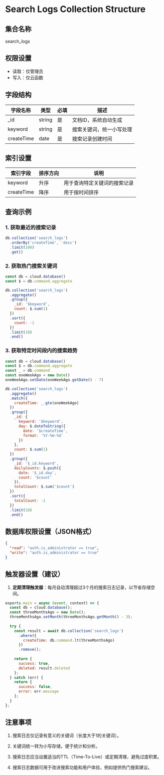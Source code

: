# Search Logs Collection Structure

## 集合名称
search_logs

## 权限设置
- 读取：仅管理员
- 写入：仅云函数

## 字段结构

| 字段名称 | 类型 | 必填 | 描述 |
| ------- | ---- | ---- | ---- |
| _id | string | 是 | 文档ID，系统自动生成 |
| keyword | string | 是 | 搜索关键词，统一小写处理 |
| createTime | date | 是 | 搜索记录创建时间 |

## 索引设置

| 索引字段 | 排序方向 | 说明 |
| ------- | ------- | ---- |
| keyword | 升序 | 用于查询特定关键词的搜索记录 |
| createTime | 降序 | 用于按时间排序 |

## 查询示例

### 1. 获取最近的搜索记录
```javascript
db.collection('search_logs')
  .orderBy('createTime', 'desc')
  .limit(100)
  .get()
```

### 2. 获取热门搜索关键词
```javascript
const db = cloud.database()
const $ = db.command.aggregate

db.collection('search_logs')
  .aggregate()
  .group({
    _id: '$keyword',
    count: $.sum(1)
  })
  .sort({
    count: -1
  })
  .limit(10)
  .end()
```

### 3. 获取特定时间段内的搜索趋势
```javascript
const db = cloud.database()
const $ = db.command.aggregate
const _ = db.command
const oneWeekAgo = new Date()
oneWeekAgo.setDate(oneWeekAgo.getDate() - 7)

db.collection('search_logs')
  .aggregate()
  .match({
    createTime: _.gte(oneWeekAgo)
  })
  .group({
    _id: {
      keyword: '$keyword',
      day: $.dateToString({
        date: '$createTime',
        format: '%Y-%m-%d'
      })
    },
    count: $.sum(1)
  })
  .group({
    _id: '$_id.keyword',
    dailyCounts: $.push({
      date: '$_id.day',
      count: '$count'
    }),
    totalCount: $.sum('$count')
  })
  .sort({
    totalCount: -1
  })
  .limit(10)
  .end()
```

## 数据库权限设置（JSON格式）

```json
{
  "read": "auth.is_administrator == true",
  "write": "auth.is_administrator == true"
}
```

## 触发器设置（建议）

1. **定期清理触发器**：每月自动清理超过3个月的搜索日志记录，以节省存储空间。

```javascript
exports.main = async (event, context) => {
  const db = cloud.database();
  const threeMonthsAgo = new Date();
  threeMonthsAgo.setMonth(threeMonthsAgo.getMonth() - 3);
  
  try {
    const result = await db.collection('search_logs')
      .where({
        createTime: db.command.lt(threeMonthsAgo)
      })
      .remove();
    
    return {
      success: true,
      deleted: result.deleted
    };
  } catch (err) {
    return {
      success: false,
      error: err.message
    };
  }
};
```

## 注意事项

1. 搜索日志仅记录有意义的关键词（长度大于1的关键词）。

2. 关键词统一转为小写存储，便于统计和分析。

3. 搜索日志应当设置适当的TTL（Time-To-Live）或定期清理，避免过度积累。

4. 搜索日志数据可用于改进搜索功能和用户体验，例如提供热门搜索建议。 